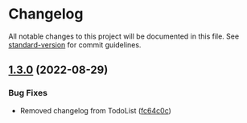 # Changelog

All notable changes to this project will be documented in this file. See [standard-version](https://github.com/conventional-changelog/standard-version) for commit guidelines.

## [1.3.0](https://github.com/rkhalife/30Days30Projects/compare/v1.2.0...v1.3.0) (2022-08-29)


### Bug Fixes

* Removed changelog from TodoList ([fc64c0c](https://github.com/rkhalife/30Days30Projects/commit/fc64c0c2bb2fc4609a05aaa40ba072d34aad05c6))
